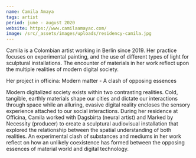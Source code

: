 ```yaml
---
name: Camila Amaya
tags: artist
period: june - august 2020
website: https://www.camilaamayac.com/
image: /src/_assets/images/uploads/residency-camila.jpg
---
```

Camila is a Colombian artist working in Berlin since 2019. Her practice focuses on experimental painting, and the use of different types of light for sculptural installations. The encounter of materials in her work reflect upon the multiple realities of modern digital society.

Her project in officina: Modern matter - A clash of opposing essences

Modern digitalized society exists within two contrasting realities. Cold, tangible, earthly materials shape our cities and dictate our interactions through space while an alluring, evasive digital reality encloses the sensory experience attached to our social interactions. During her residence at Officina, Camila worked with Dagsbirta (neural artist) and Marked by Necessity (producer) to create a sculptural audiovisual installation that explored the relationship between the spatial understanding of both realities. An experimental clash of substances and mediums in her work reflect on how an unlikely coexistence has formed between the opposing essences of material world and digital technology.